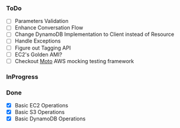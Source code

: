 ### ToDo

-   [ ] Parameters Validation
-   [ ] Enhance Conversation Flow
-   [ ] Change DynamoDB Implementation to Client instead of Resource
-   [ ] Handle Exceptions
-   [ ] Figure out Tagging API
-   [ ] EC2's Golden AMI?
-   [ ] Checkout [Moto](http://docs.getmoto.org/en/latest/) AWS mocking testing framework

### InProgress

### Done

-   [x] Basic EC2 Operations
-   [x] Basic S3 Operations
-   [x] Basic DynamoDB Operations
